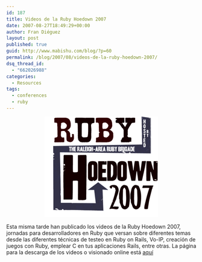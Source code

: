 ```yaml
---
id: 187
title: Videos de la Ruby Hoedown 2007
date: 2007-08-27T18:49:29+00:00
author: Fran Diéguez
layout: post
published: true
guid: http://www.mabishu.com/blog/?p=60
permalink: /blog/2007/08/videos-de-la-ruby-hoedown-2007/
dsq_thread_id:
  - "662026988"
categories:
  - Resources
tags:
  - conferences
  - ruby
---
```

<div style="text-align:center;">

![Ruby Hoedown 2007](./hoedownlogo.png "Ruby Hoedown 2007")
</div>

Esta misma tarde han publicado los videos de la Ruby Hoedown 2007, jornadas para desarrolladores en Ruby que versan sobre diferentes temas desde las diferentes técnicas de testeo en Ruby on Rails, Vo-IP, creación de juegos con Ruby, emplear C en tus aplicaciones Rails, entre otras. La p&aacute;gina para la descarga de los videos o visionado online est&aacute; [aquí](http://rubyhoedown2007.confreaks.com/ "Download Ruby Hoedown 2007 conference's Videos")
